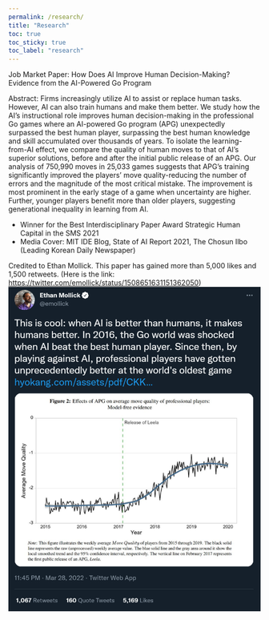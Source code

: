 ```yaml
---
permalink: /research/
title: "Research"
toc: true
toc_sticky: true
toc_label: "research"
---
```


Job Market Paper: How Does AI Improve Human Decision-Making? Evidence from the AI-Powered Go Program

Abstract: Firms increasingly utilize AI to assist or replace human tasks. However, AI can also train humans and make them better. We study how the AI’s instructional role improves human decision-making in the professional Go games where an AI-powered Go program (APG) unexpectedly surpassed the best human player, surpassing the best human knowledge and skill accumulated over thousands of years. To isolate the learning-from-AI effect, we compare the quality of human moves to that of AI’s superior solutions, before and after the initial public release of an APG. Our analysis of 750,990 moves in 25,033 games suggests that APG’s training significantly improved the players’ move quality\-reducing the number of errors and the magnitude of the most critical mistake. The improvement is most prominent in the early stage of a game when uncertainty are higher. Further, younger players benefit more than older players, suggesting generational inequality in learning from AI.

- Winner for the Best Interdisciplinary Paper Award Strategic Human Capital in the SMS 2021
- Media Cover: MIT IDE Blog, State of AI Report 2021, The Chosun Ilbo (Leading Korean Daily Newspaper)

Credited to Ethan Mollick. This paper has gained more than 5,000 likes and 1,500 retweets.
(Here is the link: https://twitter.com/emollick/status/1508651631151362050)
<img src="/assets/images/JMP_Twitter_by_Ethan.png" style="float:center">
